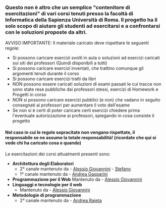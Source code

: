 <h3>Questo non è altro che un semplice "contenitore di esercitazioni" di vari corsi tenuti presso la facoltà di Informatica della Sapienza Università di Roma.
Il progetto ha il solo scopo di aiutare gli studenti ad esercitarsi e a confrontarsi con le soluzioni proposte da altri.</h3>

AVVISO IMPORTANTE: Il materiale caricato deve rispettare le seguenti regole:
- Si possono caricare esercizi svolti in aula o soluzioni ad esercizi caricati sui siti dei professori (Quindi disponibili a tutti)
- Si possono caricare esercizi inventati, che trattino comunque gli argomenti tenuti durante il corso
- Si possono caricare esercizi tratti da libri
- NON possono essere caricati soluzioni di esami passati le cui tracce non sono state rese pubbliche dai professori stessi, esercizi di Homework e Progetti in corso
- NON si possono caricare esercizi pubblici (e non) che vadano in seguito consegnati ai professori per aumentare il voto dell'esame
- Se non si è certi di poter caricare certi esercizi chiedere prima l'eventuale autorizzazione ai professori, spiegando in cosa consiste il progetto

<h4>Nel caso in cui le regole sopracitate non vengano rispettate, il responsabile se ne assume la totale responsabilità! 
(ricordate che qui si vede chi ha caricato cosa e quando)</h4>

Le esercitazioni dei corsi attualmenti presenti sono:

- **Architettura degli Elaboratori**  
    - 2° canale mantenuto da 
            - [Alessio Giovannini](https://gitlab.com/solifugo) 
            - [Stefano](https://gitlab.com/themrpink)
    - 1° canale mantenuto da
            - [Andrea Gasparini](https://gitlab.com/GaspRulez)
- **Programmazione per il Web** 
Mantenuto da - [Alessio Giovannini](https://gitlab.com/solifugo)
- **Linguaggi e tecnologie per il web**
    - Mantenuto da - [Alessio Giovannini](https://gitlab.com/solifugo)
- **Metodologie di programmazione**
    - 2° canale mantenuto da
            - [Andrea Raieta](https://gitlab.com/andreara92)